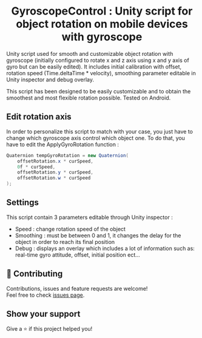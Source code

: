 <h1 align="center">GyroscopeControl : Unity script for object rotation on mobile devices with gyroscope</h1>
Unity script used for smooth and customizable object rotation with gyroscope (initially configured to rotate x and z axis using x and y axis of gyro but can be easily edited). It includes initial calibration with offset, rotation speed (Time.deltaTime * velocity), smoothing parameter editable in Unity inspector and debug overlay.

This script has been designed to be easily customizable and to obtain the smoothest and most flexible rotation possible.
Tested on Android.

## Edit rotation axis
In order to personalize this script to match with your case, you just have to change which gyroscope axis control which object one.
To do that, you have to edit the ApplyGyroRotation function :

```C#
Quaternion tempGyroRotation = new Quaternion(
    offsetRotation.x * curSpeed, 
    0f * curSpeed, 
    offsetRotation.y * curSpeed, 
    offsetRotation.w * curSpeed
);
```
## Settings
This script contain 3 parameters editable through Unity inspector :
* Speed : change rotation speed of the object
* Smoothing : must be between 0 and 1, it changes the delay for the object in order to reach its final position
* Debug : displays an overlay which includes a lot of information such as: real-time gyro attitude, offset, initial position ect...

## 🤝 Contributing

Contributions, issues and feature requests are welcome!<br />Feel free to check [issues page](https://github.com/hbollon/GyroscopeControl/issues). 

## Show your support

Give a ⭐️ if this project helped you!

